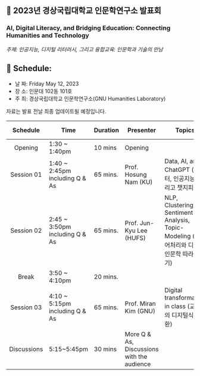 ## 🌿 2023년 경상국립대학교 인문학연구소 발표회
### AI, Digital Literacy, and Bridging Education: Connecting Humanities and Technology
_주제: 인공지능, 디지털 리터러시, 그리고 융합교육: 인문학과 기술의 만남_

## 🌱 Schedule:
+ 날 짜: Friday May 12, 2023
+ 장 소: 인문대 102동 101호
+ 주 최: 경상국립대학교 인문학연구소(GNU Humanities Laboratory)

자료는 발표 전날 최종 업데이트될 예정입니다.

|Schedule | Time | Duration | Presenter | Topics | Lecture materials |
|:--:|--|--|--|--|--|
|Opening| 1:30 ~ 1:40pm | 10 mins | Opening |  ||
|Session 01 |1:40 ~ 2:45pm <br>including Q & As | 65 mins.| Prof. Hosung Nam (KU) |  Data, AI, and ChatGPT (데이터, 인공지능, 그리고 챗지피티) | |
|Session 02 |2:45 ~ 3:50pm <br>including Q & As | 65 mins.| Prof. Jun-Kyu Lee (HUFS) |NLP, Clustering, Sentiment Analysis, Topic-Modeling (자연어처리와 디지털인문학 따라하기) ||
|Break| 3:50 ~ 4:10pm |20 mins.  |||
|Session 03 |4:10 ~ 5:15pm <br>including Q & As | 65 mins.| Prof. Miran Kim (GNU) | Digital transformation in class (교실의 디지털식 전환) ||
| Discussions| 5:15~5:45pm | 30 mins| More Q & As, Discussions with the audience | ||


